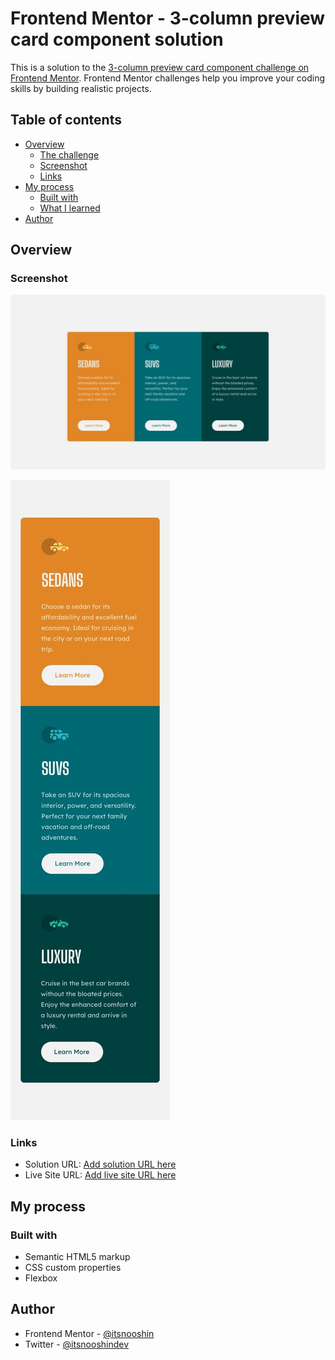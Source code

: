 # Frontend Mentor - 3-column preview card component solution

This is a solution to the [3-column preview card component challenge on Frontend Mentor](https://www.frontendmentor.io/challenges/3column-preview-card-component-pH92eAR2-). Frontend Mentor challenges help you improve your coding skills by building realistic projects. 

## Table of contents

- [Overview](#overview)
  - [The challenge](#the-challenge)
  - [Screenshot](#screenshot)
  - [Links](#links)
- [My process](#my-process)
  - [Built with](#built-with)
  - [What I learned](#what-i-learned)
- [Author](#author)

## Overview

### Screenshot

![](./design/desktop-design.jpg)


![](./design/mobile-design.jpg)

### Links

- Solution URL: [Add solution URL here](https://www.frontendmentor.io/solutions/responsive-column-preview-card-component--XlUq3Yoxm)
- Live Site URL: [Add live site URL here](https://itsnooshin.github.io/preview-card-component/)

## My process

### Built with

- Semantic HTML5 markup
- CSS custom properties
- Flexbox


## Author

- Frontend Mentor - [@itsnooshin](https://www.frontendmentor.io/profile/itsnooshin)
- Twitter - [@itsnooshindev](https://www.twitter.com/itsnooshindev)
